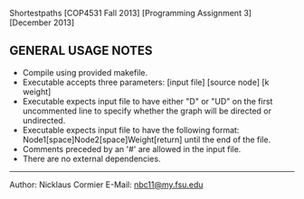 Shortestpaths [COP4531 Fall 2013] [Programming Assignment 3] [December 2013]

GENERAL USAGE NOTES
----------------------------

- Compile using provided makefile.
- Executable accepts three parameters:
	[input file]  [source node]  [k weight]
- Executable expects input file to have either "D" or "UD" on the first
  uncommented line to specify whether the graph will be directed or
  undirected.
- Executable expects input file to have the following format:
	Node1[space]Node2[space]Weight[return]
  until the end of the file.
- Comments preceded by an '#' are allowed in the input file.
- There are no external dependencies.

------------------------------------------------------------------------

Author: Nicklaus Cormier
E-Mail: nbc11@my.fsu.edu